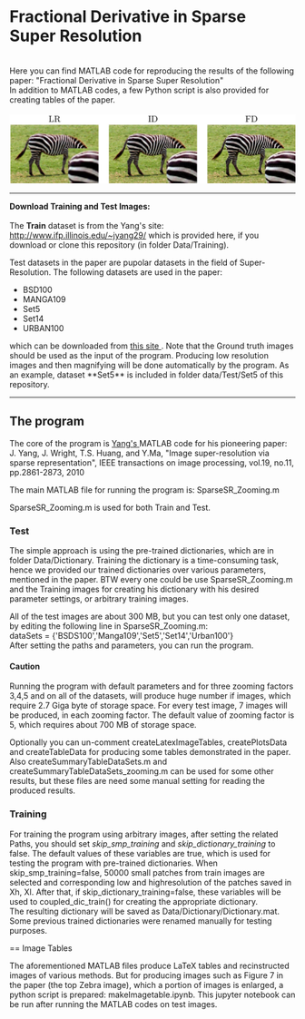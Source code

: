 # Fractional Derivative in Sparse Super Resolution
 
<br>
Here you can find MATLAB code for reproducing the results of the following paper:
"Fractional Derivative in Sparse Super Resolution"
<br>
In addition to MATLAB codes, a few Python script is also provided for creating tables of the paper.
<br><br>
<img src="images/FD-in-SR.jpg" />
<hr>

<b> Download Training and Test Images: </b> <br><br>
 The <b>Train</b> dataset is from the Yang's site: 
 <a href="http://www.ifp.illinois.edu/~jyang29/"> http://www.ifp.illinois.edu/~jyang29/ </a> which is provided here, if you download or clone this repository (in folder Data/Training).
 
 Test datasets in the paper are pupolar datasets in the field of Super-Resolution.
 The following datasets are used in the paper:<br>
  <ul>
  <li>BSD100 </li>
  <li>MANGA109  </li>
  <li>Set5  </li>
  <li>Set14  </li>
  <li>URBAN100  </li>
</ul> 
which can be downloaded from <a href="https://cvnote.ddlee.cc/2019/09/22/image-super-resolution-datasets" > this site </a>. Note that the Ground truth images should be used as the input of the program. Producing low resolution images and then magnifying will be done automatically by the program.
As an example, dataset **Set5** is included in folder data/Test/Set5 of this repository.


<hr>

## The program

The core of the program is <a href="http://www.ifp.illinois.edu/~jyang29/"> Yang's </a> MATLAB code for his pioneering paper:<br>
J. Yang, J. Wright, T.S. Huang, and Y.Ma, "Image super-resolution via sparse
  representation", IEEE transactions on image processing, vol.19,
  no.11, pp.2861-2873, 2010

The main MATLAB file for running the program is: SparseSR_Zooming.m

SparseSR_Zooming.m is used for both Train and Test.

### Test

The simple approach is using the pre-trained dictionaries, which are in folder Data/Dictionary. Training the dictionary is a time-consuming task, hence we provided our trained dictionaries over various parameters, mentioned in the paper. BTW every one could be use SparseSR_Zooming.m and the Training images for creating his dictionary with his desired parameter settings, or arbitrary training images.

All of the test images are about 300 MB, but you can test only one dataset, by editing the following line in SparseSR_Zooming.m:<br>
dataSets = {'BSDS100','Manga109','Set5','Set14','Urban100'}
<br>
After setting the paths and parameters, you can run the program. 

#### Caution

Running the program with default parameters and for three zooming factors 3,4,5 and on all of the datasets, will produce huge number if images, which require 2.7 Giga byte of storage space. 
For every test image, 7 images will be produced, in each zooming factor. The default value of zooming factor is 5, which requires about 700 MB of storage space.

Optionally you can un-comment createLatexImageTables, createPlotsData and createTableData for producing some tables demonstrated in the paper.<br>
Also createSummaryTableDataSets.m and createSummaryTableDataSets_zooming.m can be used for some other results, but these files are need some manual setting for reading the produced results.

### Training

For training the program using arbitrary images, after setting the related Paths, you should set *skip_smp_training* and *skip_dictionary_training* to false. The default values of these variables are true,  which is used for testing the program with pre-trained dictionaries.
When skip_smp_training=false, 50000 small patches from train images are selected and corresponding low and highresolution of the patches saved in Xh, Xl. After that, if skip_dictionary_training=false, these variables will be used to coupled_dic_train() for creating the appropriate dictionary. 
<br>
The resulting dictionary will be saved as Data/Dictionary/Dictionary.mat. 
Some previous trained dictionaries were renamed manually for testing purposes.

== Image Tables

The aforementioned MATLAB files produce LaTeX tables and recinstructed images of various methods. But for producing images such as Figure 7 in the paper (the top Zebra image), which a portion of images is enlarged, a python script is prepared: makeImagetable.ipynb. This jupyter notebook can be run after running the MATLAB codes on test images.
